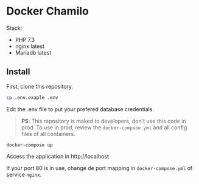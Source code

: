 # Docker Chamilo

Stack:
* PHP 7.3
* nginx latest
* Mariadb latest

## Install


First, clone this repository.

```bash
cp .env.exaple .env
```

Edit the .env file to put your prefered database credentials.

> **PS**: This repository is maked to developers, don't use this code in prod. To use in prod, review the `docker-compsoe.yml` and all config files of all containers.

```
docker-compose up
```

Access the application in http://localhost

If your port 80 is in use, change de port mapping in `docker-compose.yml` of service `nginx`.